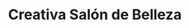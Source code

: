 ---
title: "Creativa Salón de Belleza"
url: /santo-domingo/creativa-salon-de-belleza/
shop: Kosmetik
---